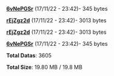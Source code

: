 [**6vNePGSr**](/data/6vNePGSr.txt) (17/11/22 - 23:42)- 345 bytes

[**rEjZgz2d**](/data/rEjZgz2d.txt) (17/11/22 - 23:42)- 3013 bytes

[**rEjZgz2d**](/data/rEjZgz2d.txt) (17/11/22 - 23:42)- 3013 bytes

[**6vNePGSr**](/data/6vNePGSr.txt) (17/11/22 - 23:42)- 345 bytes

**Total Datas**: 3605

**Total Size**: 19.80 MB / 19.8 MB